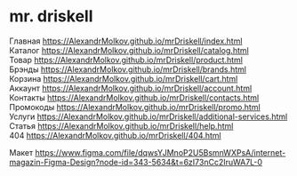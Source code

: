 # mr. driskell

Главная https://AlexandrMolkov.github.io/mrDriskell/index.html  
Каталог https://AlexandrMolkov.github.io/mrDriskell/catalog.html  
Товар https://AlexandrMolkov.github.io/mrDriskell/product.html  
Брэнды https://AlexandrMolkov.github.io/mrDriskell/brands.html  
Корзина https://AlexandrMolkov.github.io/mrDriskell/cart.html  
Аккаунт https://AlexandrMolkov.github.io/mrDriskell/account.html  
Контакты https://AlexandrMolkov.github.io/mrDriskell/contacts.html  
Промокоды https://AlexandrMolkov.github.io/mrDriskell/promo.html  
Услуги https://AlexandrMolkov.github.io/mrDriskell/additional-services.html  
Статья https://AlexandrMolkov.github.io/mrDriskell/help.html  
404 https://AlexandrMolkov.github.io/mrDriskell/404.html  

Макет https://www.figma.com/file/dqwsYJMnoP2U5BsmnWXPsA/internet-magazin-Figma-Design?node-id=343-5634&t=6zI73nCc2IruWA7L-0